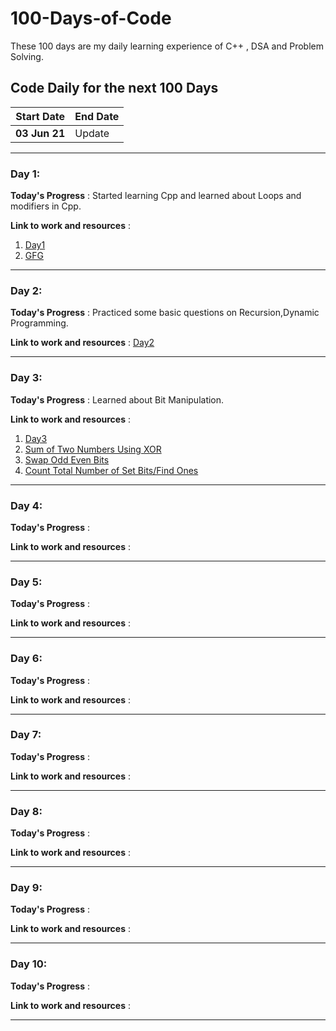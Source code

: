 # 100-Days-of-Code
These 100 days are my daily learning experience of C++ , DSA and Problem Solving. 

## Code Daily for the next 100 Days

| Start Date | End Date | 
| --- | ---|
| **03 Jun 21** | Update |

---

### Day 1: 
**Today's Progress** : Started learning Cpp and learned about Loops and modifiers in Cpp.

**Link to work and resources** : 
1. [Day1](https://github.com/suubh/100-Days-of-Code/Day-1)
2. [GFG](https://practice.geeksforgeeks.org/batch/fork-cpp)

---

### Day 2: 
**Today's Progress** : Practiced some basic questions on Recursion,Dynamic Programming.

**Link to work and resources** : [Day2](https://github.com/suubh/100-Days-of-Code/Day-2)

---

### Day 3: 
**Today's Progress** : Learned about Bit Manipulation.

**Link to work and resources** : 
1. [Day3](https://github.com/suubh/100-Days-of-Code/Day-3)
2. [Sum of Two Numbers Using XOR](https://github.com/suubh/100-Days-of-Code/Day-3/sum-of-two-num-using-XOR.cpp)
3. [Swap Odd Even Bits](https://github.com/suubh/100-Days-of-Code/Day-3/swap-odd-even-bits.cpp)
4. [Count Total Number of Set Bits/Find Ones](https://github.com/suubh/100-Days-of-Code/Day-3/amazon_interview.cpp)


---

### Day 4: 
**Today's Progress** : 

**Link to work and resources** : 

---

### Day 5: 
**Today's Progress** : 

**Link to work and resources** : 

---

### Day 6: 
**Today's Progress** :

**Link to work and resources** : 

---

### Day 7: 
**Today's Progress** : 

**Link to work and resources** : 

---

### Day 8: 
**Today's Progress** : 

**Link to work and resources** : 

---

### Day 9: 
**Today's Progress** : 

**Link to work and resources** : 

---

### Day 10: 
**Today's Progress** : 

**Link to work and resources** : 

---


